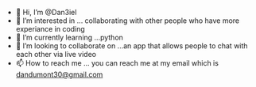 - 👋 Hi, I’m @Dan3iel
- 👀 I’m interested in ... collaborating with other people who have more experiance in coding
- 🌱 I’m currently learning ...python
- 💞️ I’m looking to collaborate on ...an app that allows people to chat with each other via live video 
- 📫 How to reach me ... you can reach me at my email which is dandumont30@gmail.com

<!---
Dan3iel/Dan3iel is a ✨ special ✨ repository because its `README.md` (this file) appears on your GitHub profile.
You can click the Preview link to take a look at your changes.
--->
